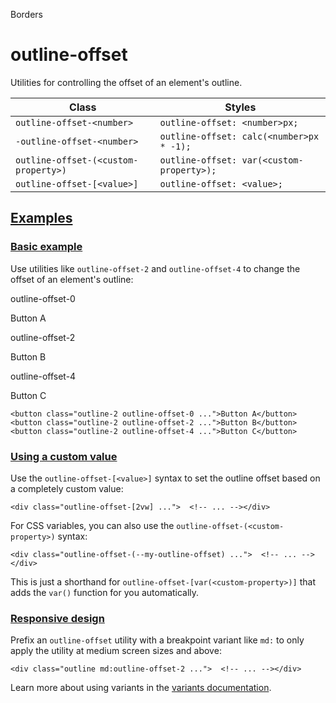 <!--$-->

<!--/$-->

Borders

# outline-offset

Utilities for controlling the offset of an element's outline.

| Class                                | Styles                                    |
| ------------------------------------ | ----------------------------------------- |
| `outline-offset-<number>`            | `outline-offset: <number>px;`             |
| `-outline-offset-<number>`           | `outline-offset: calc(<number>px * -1);`  |
| `outline-offset-(<custom-property>)` | `outline-offset: var(<custom-property>);` |
| `outline-offset-[<value>]`           | `outline-offset: <value>;`                |

## [Examples](#examples)

### [Basic example](#basic-example)

Use utilities like `outline-offset-2` and `outline-offset-4` to change the offset of an element's outline:

outline-offset-0

Button A

outline-offset-2

Button B

outline-offset-4

Button C

```
<button class="outline-2 outline-offset-0 ...">Button A</button><button class="outline-2 outline-offset-2 ...">Button B</button><button class="outline-2 outline-offset-4 ...">Button C</button>
```

### [Using a custom value](#using-a-custom-value)

Use the<!-- --> `outline-offset-[<value>]` <!-- -->syntax<!-- --> <!-- -->to set the <!-- -->outline offset<!-- --> based on a completely custom value:

```
<div class="outline-offset-[2vw] ...">  <!-- ... --></div>
```

For CSS variables, you can also use the<!-- --> `outline-offset-(<custom-property>)` <!-- -->syntax:

```
<div class="outline-offset-(--my-outline-offset) ...">  <!-- ... --></div>
```

This is just a shorthand for<!-- --> `outline-offset-[var(<custom-property>)]` <!-- -->that adds the `var()` function for you automatically.

### [Responsive design](#responsive-design)

Prefix <!-- -->an<!-- --> `outline-offset` utility<!-- --> <!-- -->with a breakpoint variant like `md:` to only apply the utility at <!-- -->medium<!-- --> <!-- -->screen sizes and above:

```
<div class="outline md:outline-offset-2 ...">  <!-- ... --></div>
```

Learn more about using variants in the [variants documentation](/docs/hover-focus-and-other-states).

<!--$-->

<!--/$-->
